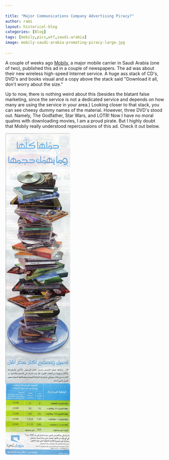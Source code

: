 ```yaml
---

title: "Major Communications Company Advertising Piracy?"
author: rami
layout: historical-blog 
categories: [Blog]
tags: [mobily,pics,wtf,saudi-arabia]
image: mobily-saudi-arabia-promoting-piracy-large.jpg

---
```


A couple of weeks ago [Mobily](http://mobily.com.sa), a major mobile carrier in Saudi Arabia (one of two), published this ad in a couple of newspapers. The ad was about their new wireless high-speed Internet service. A huge ass stack of CD's, DVD's and books visual and a copy above the stack said "Download it all, don't worry about the size." 

Up to now, there is nothing weird about this (besides the blatant false marketing, since the service is not a dedicated service and depends on how many are using the service in your area.) Looking closer to that stack, you can see cheesy dummy names of the material. However, three DVD's stood out. Namely, The Godfather, Star Wars, and LOTR! Now I have no moral qualms with downloading movies, I am a proud pirate. But I highly doubt that Mobily really understood repercussions of this ad. Check it out below.


![Mobily promoting piracy](/assets/images/content/blog/mobily-saudi-arabia-promoting-piracy-large.jpg)
